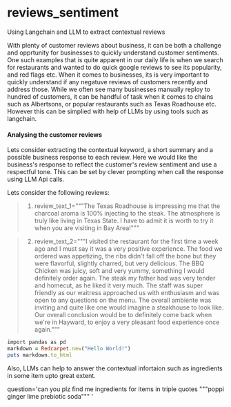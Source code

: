 # reviews_sentiment
Using Langchain and LLM to extract contextual reviews 

With plenty of customer reviews about business, it can be both a challenge and opprtunity for businesses to quickly understand customer sentiments. One such examples that is quite apparent in our daily life 
is when we search for restaurants and wanted to do quick google reviews to see its popularity, and red flags etc. When it comes to businesses, its is very important to quickly understand if any negatuve reviews of 
customers recently and address those. While we often see many businesses manually reploy to hundred of customers, it can be handful of task when it comes to chains such as Albertsons, or popular restaurants such as 
Texas Roadhouse etc. However this can be simplied with help of LLMs by using tools such as langchain. 

#### Analysing the customer reviews
Lets consider extracting the contextual keyword, a short summary and a possible business response to each review. Here we would like the business's response to reflect the customer's review sentiment and use a respectful tone. This can be set by clever prompting when call the response using LLM Api calls.

Lets consider the following reviews:

> 1. review_text_1="""The Texas Roadhouse is impressing me that the charcoal aroma is 100% injecting to the steak. The atmosphere is truly like living in Texas State.
I have to admit it is worth to try it when you are visiting in Bay Area!"""

> 2. review_text_2="""I visited the restaurant for the first time a week ago and I must say it was a very positive experience. The food we ordered was appetizing, the ribs didn't fall off the bone but they were flavorful, slightly charred, but very delicious. The BBQ Chicken was juicy, soft and very yummy, something I would definitely order again. The steak my father had was very tender and homecut, as he liked it very much. The staff was super friendly as our waitress approached us with enthusiasm and was open to any questions on the menu. The overall ambiente was inviting and quite like one would imagine a steakhouse to look like. Our overall conclusion would be to definitely come back when we're in Hayward, to enjoy a very pleasant food experience once again."""

```ruby
import pandas as pd
markdown = Redcarpet.new("Hello World!")
puts markdown.to_html
```

Also, LLMs can help to answer the contextual infortaion such as ingredients in some item upto great extent. 

question='can you plz find me ingredients for items in triple quotes """poppi ginger lime prebiotic soda""" '

